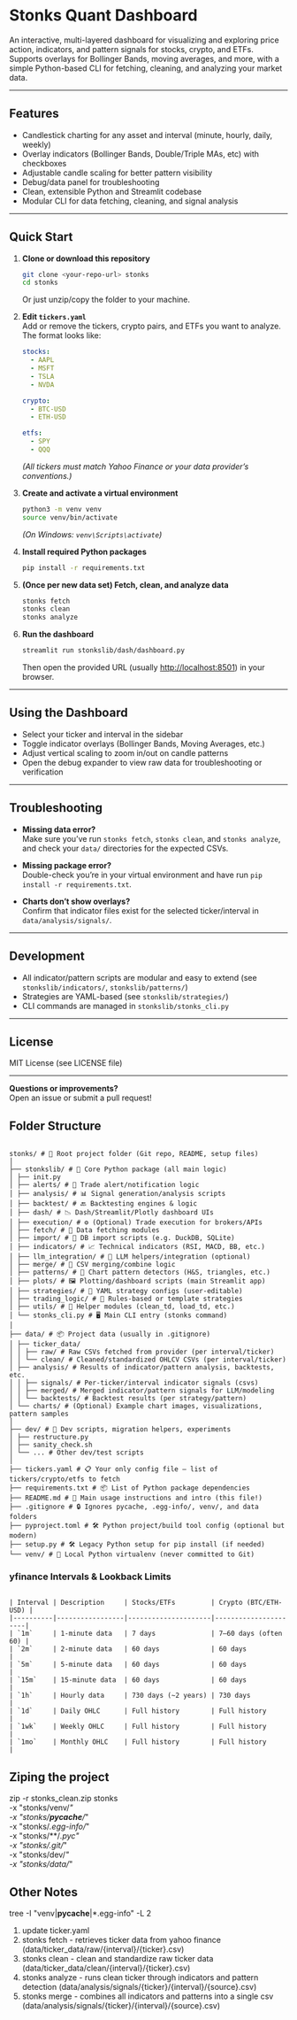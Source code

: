 # Stonks Quant Dashboard

An interactive, multi-layered dashboard for visualizing and exploring price action, indicators, and pattern signals for stocks, crypto, and ETFs.  
Supports overlays for Bollinger Bands, moving averages, and more, with a simple Python-based CLI for fetching, cleaning, and analyzing your market data.

---

## Features

- Candlestick charting for any asset and interval (minute, hourly, daily, weekly)
- Overlay indicators (Bollinger Bands, Double/Triple MAs, etc) with checkboxes
- Adjustable candle scaling for better pattern visibility
- Debug/data panel for troubleshooting
- Clean, extensible Python and Streamlit codebase
- Modular CLI for data fetching, cleaning, and signal analysis

---

## Quick Start

1. **Clone or download this repository**
    ```sh
    git clone <your-repo-url> stonks
    cd stonks
    ```
    Or just unzip/copy the folder to your machine.

2. **Edit `tickers.yaml`**  
   Add or remove the tickers, crypto pairs, and ETFs you want to analyze.  
   The format looks like:
    ```yaml
    stocks:
      - AAPL
      - MSFT
      - TSLA
      - NVDA

    crypto:
      - BTC-USD
      - ETH-USD

    etfs:
      - SPY
      - QQQ
    ```
   *(All tickers must match Yahoo Finance or your data provider’s conventions.)*

3. **Create and activate a virtual environment**
    ```sh
    python3 -m venv venv
    source venv/bin/activate
    ```
    *(On Windows: `venv\Scripts\activate`)*

4. **Install required Python packages**
    ```sh
    pip install -r requirements.txt
    ```

5. **(Once per new data set) Fetch, clean, and analyze data**
    ```sh
    stonks fetch
    stonks clean
    stonks analyze
    ```

6. **Run the dashboard**
    ```sh
    streamlit run stonkslib/dash/dashboard.py
    ```
    Then open the provided URL (usually [http://localhost:8501](http://localhost:8501)) in your browser.

---

## Using the Dashboard

- Select your ticker and interval in the sidebar
- Toggle indicator overlays (Bollinger Bands, Moving Averages, etc.)
- Adjust vertical scaling to zoom in/out on candle patterns
- Open the debug expander to view raw data for troubleshooting or verification

---

## Troubleshooting

- **Missing data error?**  
  Make sure you’ve run `stonks fetch`, `stonks clean`, and `stonks analyze`, and check your `data/` directories for the expected CSVs.

- **Missing package error?**  
  Double-check you’re in your virtual environment and have run `pip install -r requirements.txt`.

- **Charts don’t show overlays?**  
  Confirm that indicator files exist for the selected ticker/interval in `data/analysis/signals/`.

---

## Development

- All indicator/pattern scripts are modular and easy to extend (see `stonkslib/indicators/`, `stonkslib/patterns/`)
- Strategies are YAML-based (see `stonkslib/strategies/`)
- CLI commands are managed in `stonkslib/stonks_cli.py`

---

## License

MIT License (see LICENSE file)

---

**Questions or improvements?**  
Open an issue or submit a pull request!


## Folder Structure

```

stonks/ # 🧠 Root project folder (Git repo, README, setup files)
│
├── stonkslib/ # 🔧 Core Python package (all main logic)
│ ├── init.py
│ ├── alerts/ # 🔔 Trade alert/notification logic
│ ├── analysis/ # 📊 Signal generation/analysis scripts
│ ├── backtest/ # 🔙 Backtesting engines & logic
│ ├── dash/ # 📉 Dash/Streamlit/Plotly dashboard UIs
│ ├── execution/ # ⚙️ (Optional) Trade execution for brokers/APIs
│ ├── fetch/ # 📡 Data fetching modules
│ ├── import/ # 🛂 DB import scripts (e.g. DuckDB, SQLite)
│ ├── indicators/ # 📈 Technical indicators (RSI, MACD, BB, etc.)
│ ├── llm_integration/ # 🤖 LLM helpers/integration (optional)
│ ├── merge/ # 🧬 CSV merging/combine logic
│ ├── patterns/ # 🧠 Chart pattern detectors (H&S, triangles, etc.)
│ ├── plots/ # 🖼️ Plotting/dashboard scripts (main Streamlit app)
│ ├── strategies/ # 🧾 YAML strategy configs (user-editable)
│ ├── trading_logic/ # 🔀 Rules-based or template strategies
│ ├── utils/ # 🧰 Helper modules (clean_td, load_td, etc.)
│ └── stonks_cli.py # 🖥️ Main CLI entry (stonks command)
│
├── data/ # 📦 Project data (usually in .gitignore)
│ ├── ticker_data/
│ │ ├── raw/ # Raw CSVs fetched from provider (per interval/ticker)
│ │ └── clean/ # Cleaned/standardized OHLCV CSVs (per interval/ticker)
│ ├── analysis/ # Results of indicator/pattern analysis, backtests, etc.
│ │ ├── signals/ # Per-ticker/interval indicator signals (csvs)
│ │ ├── merged/ # Merged indicator/pattern signals for LLM/modeling
│ │ └── backtests/ # Backtest results (per strategy/pattern)
│ └── charts/ # (Optional) Example chart images, visualizations, pattern samples
│
├── dev/ # 🧪 Dev scripts, migration helpers, experiments
│ ├── restructure.py
│ ├── sanity_check.sh
│ └── ... # Other dev/test scripts
│
├── tickers.yaml # 📋 Your only config file — list of tickers/crypto/etfs to fetch
├── requirements.txt # 📦 List of Python package dependencies
├── README.md # 📘 Main usage instructions and intro (this file!)
├── .gitignore # 🔒 Ignores pycache, .egg-info/, venv/, and data folders
├── pyproject.toml # 🛠️ Python project/build tool config (optional but modern)
├── setup.py # 🛠️ Legacy Python setup for pip install (if needed)
└── venv/ # 🐍 Local Python virtualenv (never committed to Git)

```

### yfinance Intervals & Lookback Limits

```

| Interval | Description     | Stocks/ETFs         | Crypto (BTC/ETH-USD) |
|----------|-----------------|---------------------|----------------------|
| `1m`     | 1-minute data   | 7 days              | 7–60 days (often 60) |
| `2m`     | 2-minute data   | 60 days             | 60 days              |
| `5m`     | 5-minute data   | 60 days             | 60 days              |
| `15m`    | 15-minute data  | 60 days             | 60 days              |
| `1h`     | Hourly data     | 730 days (~2 years) | 730 days             |
| `1d`     | Daily OHLC      | Full history        | Full history         |
| `1wk`    | Weekly OHLC     | Full history        | Full history         |
| `1mo`    | Monthly OHLC    | Full history        | Full history         |

```

## Ziping the project
zip -r stonks_clean.zip stonks \
  -x "stonks/venv/*" \
  -x "stonks/__pycache__/*" \
  -x "stonks/*.egg-info/*" \
  -x "stonks/**/*.pyc" \
  -x "stonks/.git/*" \
  -x "stonks/dev/*" \
  -x "stonks/data/*"

## Other Notes

tree -I "venv|__pycache__|*.egg-info" -L 2

1. update ticker.yaml
2. stonks fetch - retrieves ticker data from yahoo finance (data/ticker_data/raw/{interval}/{ticker}.csv)
3. stonks clean - clean and standardize raw ticker data (data/ticker_data/clean/{interval}/{ticker}.csv)
4. stonks analyze - runs clean ticker through indicators and pattern detection (data/analysis/signals/{ticker}/{interval}/{source}.csv)
5. stonks merge - combines all indicators and patterns into a single csv (data/analysis/signals/{ticker}/{interval}/{source}.csv)